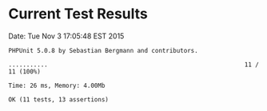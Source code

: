 # Current Test Results

Date: Tue Nov  3 17:05:48 EST 2015

```
PHPUnit 5.0.8 by Sebastian Bergmann and contributors.

...........                                                       11 / 11 (100%)

Time: 26 ms, Memory: 4.00Mb

OK (11 tests, 13 assertions)
```
